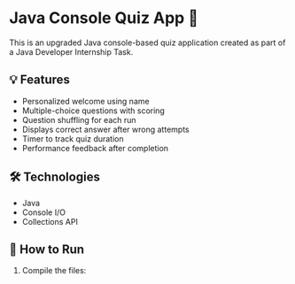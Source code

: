 # Java Console Quiz App 🚀

This is an upgraded Java console-based quiz application created as part of a Java Developer Internship Task.

## 💡 Features
- Personalized welcome using name
- Multiple-choice questions with scoring
- Question shuffling for each run
- Displays correct answer after wrong attempts
- Timer to track quiz duration
- Performance feedback after completion

## 🛠 Technologies
- Java
- Console I/O
- Collections API

## 🔄 How to Run
1. Compile the files:
